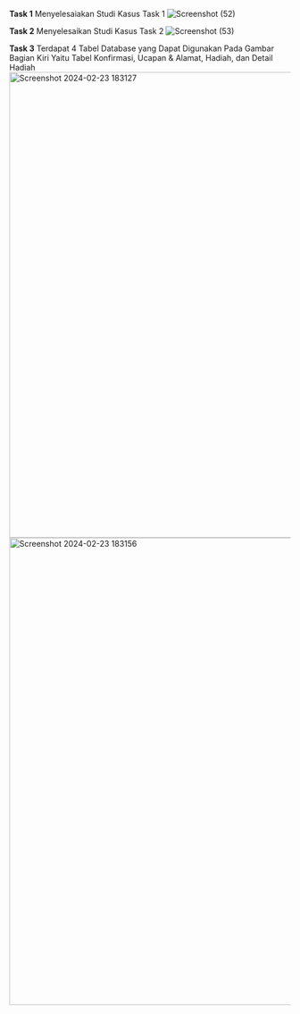 
**Task 1**
Menyelesaiakan Studi Kasus Task 1
![Screenshot (52)](https://github.com/VeriAbror/learn-phpMyAdmin/assets/160198166/292b7153-2104-4796-87d3-b24d2597334e)

**Task 2**
Menyelesaikan Studi Kasus Task 2
![Screenshot (53)](https://github.com/VeriAbror/learn-phpMyAdmin/assets/160198166/8a9c99c7-54a2-4e6d-9575-acb3bd7ba62e)

**Task 3**
Terdapat 4 Tabel Database yang Dapat Digunakan Pada Gambar Bagian Kiri Yaitu Tabel Konfirmasi, Ucapan & Alamat, Hadiah, dan Detail Hadiah
<img width="834" alt="Screenshot 2024-02-23 183127" src="https://github.com/VeriAbror/learn-phpMyAdmin/assets/160198166/1ca61af6-9eb0-4eff-a2e8-727a57405460">
<img width="837" alt="Screenshot 2024-02-23 183156" src="https://github.com/VeriAbror/learn-phpMyAdmin/assets/160198166/8dfd2b52-f567-4c08-a7f5-f47010be7c84">
